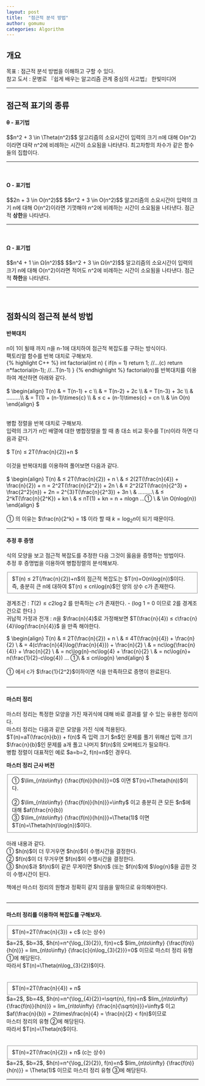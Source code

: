 ```yaml
---
layout: post
title:  "점근적 분석 방법"
author: gomumu
categories: Algorithm
---
```

<h2 id="headings">개요</h2>
<p>
목표 : 점근적 분석 방법을 이해하고 구할 수 있다.<br>
참고 도서 : 문병로 『쉽게 배우는 알고리즘 관계 중심의 사고법』 한빛미디어
</p>
<hr>

<h2>점근적 표기의 종류</h2>
<p>
<h4>θ - 표기법</h4>
$$n^2 + 3 \in \Theta(n^2)$$
알고리즘의 소요시간이 입력의 크기 n에 대해 O(n^2)이라면 대략 n^2에 비례하는 시간이 소요됨을 나타낸다.
최고차항의 차수가 같은 함수들의 집합이다.<hr><br>

<h4>O - 표기법</h4>
$$2n + 3 \in O(n^2)$$
$$n^2 + 3 \in O(n^2)$$
알고리즘의 소요시간이 입력의 크기 n에 대해 O(n^2)이라면 기껏해야 n^2에 비례하는 시간이 소요됨을 나타낸다.
점근적 <b>상한</b>을 나타낸다.<hr><br>

<h4>Ω - 표기법</h4>
$$n^4 + 1 \in Ω(n^2)$$
$$n^2 + 3 \in Ω(n^2)$$
알고리즘의 소요시간이 입력의 크기 n에 대해 O(n^2)이라면 적어도 n^2에 비례하는 시간이 소요됨을 나타낸다.
점근적 <b>하한</b>을 나타낸다.<hr><br>
</p>

<h2>점화식의 점근적 분석 방법</h2>
<p>
<h4>반복대치</h4>
n이 1이 될때 까지 n을 n-1에 대치하여 점근적 복잡도를 구하는 방식이다.<br>
팩토리얼 함수를 반복 대치로 구해보자.<br>
{% highlight C++ %}
int factorial(int n) {
  if(n = 1) return 1; //...(c)
  return n*factorial(n-1); //...T(n-1)
}
{% endhighlight %}
factorial(n)를 반복대치를 이용하여 계산하면 아래와 같다.<br><br>
$ \begin{align} T(n) & = T(n-1) + c \\
& = T(n-2) + 2c \\
& = T(n-3) + 3c \\
& .........\\
& = T(1) + (n-1)\times{c} \\
& ≤ c + (n-1)\times{c} = cn \\
& \in O(n)
\end{align} $<br><br>

병합 정렬을 반복 대치로 구해보자.<br>
입력의 크기가 n인 배열에 대한 병합정렬을 할 때 총 대소 비교 횟수를 T(n)이라 하면 다음과 같다.<br><br>
$ T(n) ≤ 2T(\frac{n}{2})+n $
<br><br>
이것을 반복대치를 이용하여 풀어보면 다음과 같다.<br><br>
$ \begin{align} T(n) 
& ≤ 2T(\frac{n}{2}) + n \\
& ≤ 2(2T(\frac{n}{4}) + \frac{n}{2}) + n = 2^2T(\frac{n}{2^2}) + 2n \\
& ≤ 2^2(2T(\frac{n}{2^3} + \frac{2^2}{n}) + 2n = 2^{3}T(\frac{n}{2^3}) + 3n \\
& .........\\
& ≤ 2^kT(\frac{n}{2^K}) + kn \\
& ≤ nT(1) + kn = n + nlogn ...① \\
& \in O(nlog{n})
\end{align} $<br><br>
① 의 이유는 $\frac{n}{2^k} = 1$ 이라 할 때 $k = \log_2{n}$이 되기 때문이다.
</p>
<hr>

<h4>추정 후 증명</h4>
<p>
식의 모양을 보고 점근적 복잡도를 추정한 다음 그것이 옳음을 증명하는 방법이다.<br>
추정 후 증명법을 이용하여 병합정렬의 분석해보자.<br>

<fieldset>
$T(n) ≤ 2T(/frac{n}{2})+n$의 점근적 복잡도는 $T(n)=O(n\log{n})$이다.<br>
즉, 충분히 큰 n에 대하여 $T(n) ≤ cn\log{n}$인 양의 상수 c가 존재한다.<br>
</fieldset>

경계조건 : $T(2) ≤ c2\log{2}$ 를 만족하는 $c$가 존재한다. - (log 1 = 0 이므로 2를 경계조건으로 한다.)<br>
귀납적 가정과 전개 : $n$을 $\frac{n}{4}$로 가정해보면  $T(\frac{n}{4}) ≤ c\frac{n}{4}\log{\frac{n}{4}}$ 을 만족 해야한다.<br>

$ \begin{align} T(n) 
& ≤ 2T(\frac{n}{2}) + n \\
& ≤ 4T(\frac{n}{4}) + \frac{n}{2} \\
& = 4(c\frac{n}{4}\log{\frac{n}{4}}) + \frac{n}{2} \\
& = nc\log{\frac{n}{4}} + \frac{n}{2} \\
& = nc\log{n}-nc\log{4} + \frac{n}{2} \\
& = nc\log{n}+ n(\frac{1}{2}-c\log{4}) ... ①\\
& ≤ cn\log{n}
\end{align} $<br><br>
① 에서 c가 $\frac{1}{2^2}$이하이면 식을 만족하므로 증명이 완료된다.<br><br>
</p>
<hr>

<h4>마스터 정리</h4>
<p>
마스터 정리는 특정한 모양을 가진 재귀식에 대해 바로 결과를 알 수 있는 유용한 정리이다.<br>
마스터 정리는 다음과 같은 모양을 가진 식에 적용된다.<br>
$T(n)=aT(\frac{n}{b}) + f(n)$
즉 입력 크기 $n$인 문제를 풀기 위해선 입력 크기 $\frac{n}{b}$인 문제를 a개 풀고 나머지 $f(n)$의 오버헤드가 필요하다.<br>
병합 정렬이 대표적인 예로 $a=b=2, f(n)=n$인 경우다.

<b>마스터 정리 근사 버전</b><br>
<fieldset>
① $\lim_{n\to\infty} {\frac{f(n)}{h(n)}}=0$ 이면 $T(n)=\Theta(h(n))$이다.<br><br>
② $\lim_{n\to\infty} {\frac{f(n)}{h(n)}}=\infty$ 이고 충분히 큰 모든 $n$에 대해 $af(\frac{n}{b})<f(n)$이면 $T(n)=\Theta(f(n))$이다.<br><br>
③ $\lim_{n\to\infty} {\frac{f(n)}{h(n)}}=\Theta(1)$ 이면 $T(n)=\Theta(h(n)\log{n})$이다.<br>
</fieldset>
<br>
아래 내용과 같다.<br>
① $h(n)$이 더 무거우면 $h(n)$이 수행시간을 결정한다.<br>
② $f(n)$이 더 무거우면 $f(n)$이 수행시간을 결정한다.<br>
③ $h(n)$과 $f(n)$이 같은 무게이면 $h(n)$ (또는 $f(n)$)에 $\log{n}$을 곱한 것이 수행시간이 된다.<br>

책에선 마스터 정리의 원형과 정확히 같지 않음을 말하므로 유의해야한다.<br><br>
</p>
<hr>

<h4>마스터 정리를 이용하여 복잡도를 구해보자.</h4>
<p>
<fieldset>
$T(n)=2T(\frac{n}{3}) + c$ (c는 상수)
</fieldset>
$a=2$, $b=3$, $h(n)=n^{\log_{3}{2}}, f(n)=c$
$lim_{n\to\infty} {\frac{f(n)}{h(n)}} = lim_{n\to\infty} {\frac{c}{n\log_{3}{2}}}=0$ 이므로 마스터 정리 유형 ①에 해당된다.<br>
따라서 $T(n)=\Theta(n\log_{3}{2})$이다.<br><br><br>


<fieldset>
$T(n)=2T(\frac{n}{4}) + n$
</fieldset>
$a=2$, $b=4$, $h(n)=n^{\log_{4}{2}}=\sqrt{n}, f(n)=n$
$lim_{n\to\infty} {\frac{f(n)}{h(n)}} = lim_{n\to\infty} {\frac{n}{\sqrt{n}}}=\infty$ 이고 $af(\frac{n}{b}) = 2\times\frac{n}{4} = \frac{n}{2} < f(n)$이므로<br>
마스터 정리의 유형 ②에 해당된다.<br>
따라서 $T(n)=\Theta(n)$이다.<br><br><br>


<fieldset>
$T(n)=2T(\frac{n}{2}) + n$ (c는 상수)
</fieldset>
$a=2$, $b=2$, $h(n)=n^{\log_{2}{2}}, f(n)=n$
$lim_{n\to\infty} {\frac{f(n)}{h(n)}} = \Theta(1)$ 이므로 마스터 정리 유형 ③에 해당된다.<br>
</p>
<hr>

